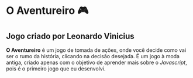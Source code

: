 # O Aventureiro 🎮

## Jogo criado por **Leonardo Vinicius**

**O Aventureiro** é um jogo de tomada de ações, onde você decide como vai ser o rumo da história, clicando na decisão desejada. É um jogo à moda antiga, criado apenas com o objetivo de aprender mais sobre o *Javascript*, pois é o primeiro jogo que eu desenvolvi.